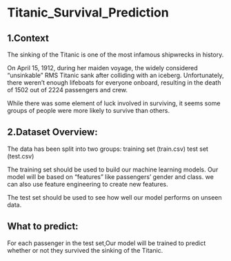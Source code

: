 # Titanic_Survival_Prediction

## 1.Context

The sinking of the Titanic is one of the most infamous shipwrecks in history.

On April 15, 1912, during her maiden voyage, the widely considered “unsinkable” RMS Titanic sank after colliding with an iceberg. Unfortunately, there weren’t enough lifeboats for everyone onboard, resulting in the death of 1502 out of 2224 passengers and crew.

While there was some element of luck involved in surviving, it seems some groups of people were more likely to survive than others.

## 2.Dataset Overview:


The data has been split into two groups: training set (train.csv) test set (test.csv)

The training set should be used to build our machine learning models. Our model will be based on “features” like passengers’ gender and class. we can also use feature engineering to create new features.

The test set should be used to see how well our model performs on unseen data.


## What to predict:

For each passenger in the test set,Our model will be trained to predict whether or not they survived the sinking of the Titanic.

